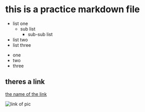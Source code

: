 # this is a practice markdown file


- list one
    - sub list 
        - sub-sub list  
- list two 
- list three 

* one 
* two 
* three 

## theres a link 

[the name of the link](www.filename.com)

![link of pic](https://en.wikipedia.org/wiki/File:Felis_catus-cat_on_snow.jpg) 
